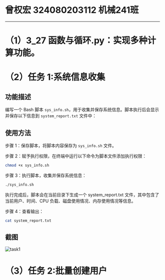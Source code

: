 # 曾权宏 324080203112 机械241班
-----------------------------------------
# （1）3_27 函数与循环.py：实现多种计算功能。
# （2）任务 1:系统信息收集
## 功能描述
编写一个 Bash 脚本 `sys_info.sh`，用于收集并保存系统信息。脚本执行后会显示并保存以下信息到 `system_report.txt` 文件中：
## 使用方法

步骤 1：保存脚本，将脚本内容保存为 `sys_info.sh` 文件。

步骤 2：赋予执行权限，在终端中运行以下命令为脚本文件添加执行权限：

```bash
chmod +x sys_info.sh
```

步骤 3：执行脚本，收集并保存系统信息：
```bash
./sys_info.sh
```
执行完成后，脚本会在当前目录下生成一个 system_report.txt 文件，其中包含了当前用户、时间、CPU 负载、磁盘使用情况、内存使用情况等信息。

步骤 4：查看输出：
```bash
cat system_report.txt
```
## 截图
![task1](task1e.png)


# （3）任务 2:批量创建用户

